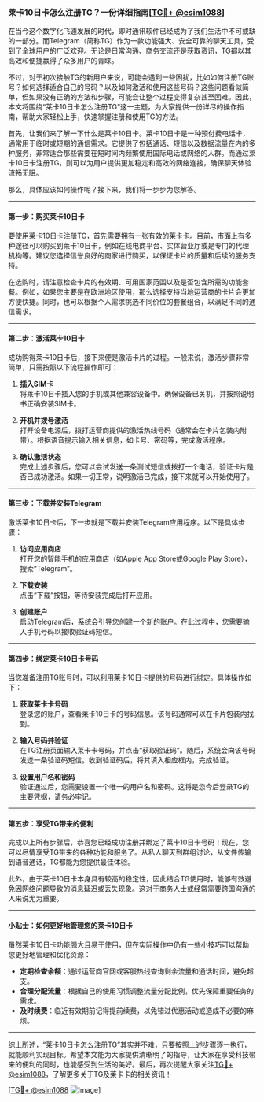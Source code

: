 ### 莱卡10日卡怎么注册TG？一份详细指南[[TG💪+ @esim1088](https://t.me/s/esim1088)]

在当今这个数字化飞速发展的时代，即时通讯软件已经成为了我们生活中不可或缺的一部分。而Telegram（简称TG）作为一款功能强大、安全可靠的聊天工具，受到了全球用户的广泛欢迎。无论是日常沟通、商务交流还是获取资讯，TG都以其高效和便捷赢得了众多用户的青睐。

不过，对于初次接触TG的新用户来说，可能会遇到一些困扰，比如如何注册TG账号？如何选择适合自己的号码？以及如何激活和使用这些号码？这些问题看似简单，但如果没有正确的方法和步骤，可能会让整个过程变得复杂甚至困难。因此，本文将围绕“莱卡10日卡怎么注册TG”这一主题，为大家提供一份详尽的操作指南，帮助大家轻松上手，快速掌握注册和使用TG的方法。

首先，让我们来了解一下什么是莱卡10日卡。莱卡10日卡是一种预付费电话卡，通常用于临时或短期的通信需求。它提供了包括通话、短信以及数据流量在内的多种服务，非常适合那些需要在短时间内频繁使用国际电话或网络的人群。而通过莱卡10日卡注册TG，则可以为用户提供更加稳定和高效的网络连接，确保聊天体验流畅无阻。

那么，具体应该如何操作呢？接下来，我们将一步步为您解答。

---

#### 第一步：购买莱卡10日卡

要使用莱卡10日卡注册TG，首先需要拥有一张有效的莱卡卡。目前，市面上有多种途径可以购买到莱卡10日卡，例如在线电商平台、实体营业厅或是专门的代理机构等。建议您选择信誉良好的商家进行购买，以保证卡片的质量和后续的服务支持。

在选购时，请注意检查卡片的有效期、可用国家范围以及是否包含所需的功能套餐。例如，如果您主要是在欧洲地区使用，那么选择支持当地运营商的卡片会更加方便快捷。同时，也可以根据个人需求挑选不同价位的套餐组合，以满足不同的通信需求。

---

#### 第二步：激活莱卡10日卡

成功购得莱卡10日卡后，接下来便是激活卡片的过程。一般来说，激活步骤非常简单，只需按照以下流程操作即可：

1. **插入SIM卡**  
   将莱卡10日卡插入您的手机或其他兼容设备中。确保设备已关机，并按照说明书正确安装SIM卡。

2. **开机并拨号激活**  
   打开设备电源后，拨打运营商提供的激活热线号码（通常会在卡片包装内附带）。根据语音提示输入相关信息，如卡号、密码等，完成激活程序。

3. **确认激活状态**  
   完成上述步骤后，您可以尝试发送一条测试短信或拨打一个电话，验证卡片是否已成功激活。如果一切正常，说明激活已完成，接下来就可以开始使用了。

---

#### 第三步：下载并安装Telegram

激活莱卡10日卡后，下一步就是下载并安装Telegram应用程序。以下是具体步骤：

1. **访问应用商店**  
   打开您的智能手机的应用商店（如Apple App Store或Google Play Store），搜索“Telegram”。

2. **下载安装**  
   点击“下载”按钮，等待安装完成后打开应用。

3. **创建账户**  
   启动Telegram后，系统会引导您创建一个新的账户。在此过程中，您需要输入手机号码以接收验证码短信。

---

#### 第四步：绑定莱卡10日卡号码

当您准备注册TG账号时，可以利用莱卡10日卡提供的号码进行绑定。具体操作如下：

1. **获取莱卡卡号码**  
   登录您的账户，查看莱卡10日卡的号码信息。该号码通常可以在卡片包装内找到。

2. **输入号码并验证**  
   在TG注册页面输入莱卡卡号码，并点击“获取验证码”。随后，系统会向该号码发送一条验证码短信。收到验证码后，将其填入相应框内，完成验证。

3. **设置用户名和密码**  
   验证通过后，您需要设置一个唯一的用户名和密码。这将是您今后登录TG的主要凭据，请务必牢记。

---

#### 第五步：享受TG带来的便利

完成以上所有步骤后，恭喜您已经成功注册并绑定了莱卡10日卡号码！现在，您可以尽情享受TG带来的各种功能和服务了。从私人聊天到群组讨论，从文件传输到语音通话，TG都能为您提供最佳体验。

此外，由于莱卡10日卡本身具有较高的稳定性，因此结合TG使用时，能够有效避免因网络问题导致的消息延迟或丢失现象。这对于商务人士或经常需要跨国沟通的人来说尤为重要。

---

#### 小贴士：如何更好地管理您的莱卡10日卡

虽然莱卡10日卡功能强大且易于使用，但在实际操作中仍有一些小技巧可以帮助您更好地管理和优化资源：

- **定期检查余额**：通过运营商官网或客服热线查询剩余流量和通话时间，避免超支。
- **合理分配流量**：根据自己的使用习惯调整流量分配比例，优先保障重要任务的需求。
- **及时续费**：临近有效期前记得提前续费，以免错过优惠活动或造成不必要的麻烦。

---

综上所述，“莱卡10日卡怎么注册TG”其实并不难，只要按照上述步骤逐一执行，就能顺利实现目标。希望本文能为大家提供清晰明了的指导，让大家在享受科技带来的便利的同时，也能感受到生活的美好。最后，再次提醒大家关注[TG💪+ @esim1088](https://t.me/s/esim1088)，了解更多关于TG及莱卡卡的相关资讯！

[[TG💪+ @esim1088](https://t.me/s/esim1088) ![Image](https://i.postimg.cc/4NQfJmqS/Snipaste-2025-05-13-00-14-12.png)]